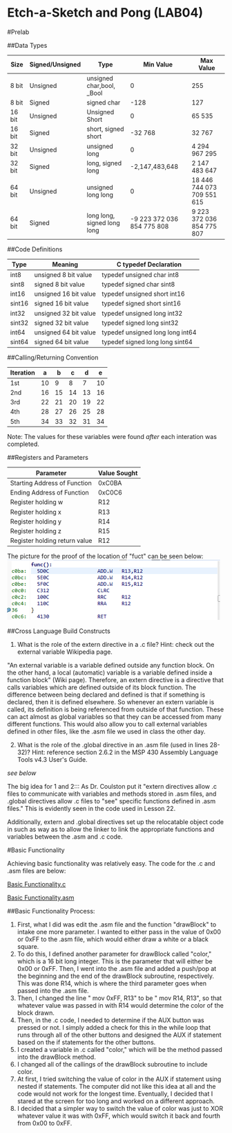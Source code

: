 Etch-a-Sketch and Pong (LAB04)
==============================



#Prelab

##Data Types

| Size    | Signed/Unsigned | Type           | Min Value      | Max Value |
|---------|-----------------|----------------|----------------|-----------|
| 8 bit   | Unsigned        | unsigned char,bool, _Bool               |0                |    255       |
| 8 bit   | Signed          |     signed char          |       -128         |      127     |
| 16 bit  | Unsigned        | Unsigned Short |      0          |      65 535       |
| 16 bit  | Signed          | short, signed short                |-32 768                |   32 767        |
| 32 bit  | Unsigned        |    unsigned long            |          0      |    4 294 967 295       |
| 32 bit  | Signed          |  long, signed long              | -2,147,483,648 |    2 147 483 647       |
| 64 bit  | Unsigned        |        unsigned long long        |         0       |    18 446 744 073 709 551 615       |
| 64 bit  | Signed  | long long, signed long long | -9 223 372 036 854 775 808  | 9 223 372 036 854 775 807 |


##Code Definitions

| Type   | Meaning               | C typedef Declaration        |
|--------|-----------------------|------------------------------|
| int8   | unsigned 8 bit value  | typedef unsigned char int8  |
| sint8  | signed 8 bit value    |  typedef signed char sint8   |
| int16  | unsigned 16 bit value | typedef unsigned short int16 |
| sint16 | signed 16 bit value   | typedef signed short sint16 |
| int32  | unsigned 32 bit value | typedef unsigned long int32   |
| sint32 | signed 32 bit value   |  typedef signed long sint32  |
| int64  | unsigned 64 bit value |  typedef unsigned long long int64   |
| sint64 | signed 64 bit value |  typedef signed long long sint64  |


##Calling/Returning Convention

| Iteration | a | b | c | d | e |
|-----------|---|---|---|---|---|
| 1st       | 10  | 9  |  8 |  7 |  10 |
| 2nd       |  16 |  15 |  14 | 13  | 16  |
| 3rd       |  22 |  21 |   20|  19 | 22  |
| 4th       |  28 |  27 |  26 | 25  | 28  |
|5th|34|33|32|31|34|


Note: The values for these variables were found *after* each interation was completed.  



##Registers and Parameters

| Parameter                     | Value Sought |
|-------------------------------|--------------|
| Starting Address of Function  |  0xC0BA     |
| Ending Address of Function    |  0xC0C6    |
| Register holding w            |   R12           |
| Register holding x            |   R13           |
| Register holding y            |   R14           |
| Register holding z            |   R15           |
| Register holding return value |   R12           |

The picture for the proof of the location of "fuct" can be seen below:
![alt tag](https://raw.githubusercontent.com/JohnTerragnoli/ECE382_Lab04/master/2.%20Function%20location%20in%20Simple.PNG "func location")

##Cross Language Build Constructs

1. What is the role of the extern directive in a .c file? Hint: check out the external variable Wikipedia page.

"An external variable is a variable defined outside any function block. On the other hand, a local (automatic) variable is a variable defined inside a function block" (Wiki page).  Therefore, an extern directive is a directive that calls variables which are defined outside of its block function. The difference between being declared and defined is that if something is declared, then it is defined elsewhere.  So whenever an extern variable is called, its definition is being referenced from outside of that function.  These can act almost as global variables so that they can be accessed from many different functions.  This would also allow you to call external variables defined in other files, like the .asm file we used in class the other day.  

2. What is the role of the .global directive in an .asm file (used in lines 28-32)? Hint: reference section 2.6.2 in the MSP 430 Assembly Language Tools v4.3 User's Guide. 

*see below*


The big idea for 1 and 2:::
As Dr. Coulston put it "extern directives allow .c files to communicate with variables and methods stored in .asm files, and .global directives allow .c files to "see" specific functions defined in .asm files."  This is evidently seen in the code used in Lesson 22.  

Additionally, extern and .global directives set up the relocatable object code in such as way as to allow the linker to link the appropriate functions and variables between the .asm and .c code.  


#Basic Functionality

Achieving basic functionality was relatively easy.  The code for the .c and .asm files are below: 

[Basic Functionality.c](https://raw.githubusercontent.com/JohnTerragnoli/ECE382_Lab04/master/1.%20Basic%20Functionality.c)

[Basic Functionality.asm](https://raw.githubusercontent.com/JohnTerragnoli/ECE382_Lab04/master/1.%20Basic%20Functionality.asm)

##Basic Functionality Process:
1. First, what I did was edit the .asm file and the function "drawBlock" to intake one more parameter.  I wanted to either pass in the value of 0x00 or 0xFF to the .asm file, which would either draw a white or a black square.  
2. To do this, I defined another parameter for drawBlock called "color," which is a 16 bit long integer.  This is the parameter that will either be 0x00 or 0xFF.  Then, I went into the .asm file and added a push/pop at the beginning and the end of the drawBlock subroutine, respectively.  This was done R14, which is where the third parameter goes when passed into the .asm file.
3. Then, I changed the line "	mov		0xFF, R13" to be "	mov		R14, R13", so that whatever value was passed in with R14 would determine the color of the block drawn.  
4. Then, in the .c code, I needed to determine if the AUX button was pressed or not.  I simply added a check for this in the while loop that runs through all of the other buttons and designed the AUX if statement based on the if statements for the other buttons.  
5. I created a variable in .c called "color," which will be the method passed into the drawBlock method.  
6. I changed all of the callings of the drawBlock subroutine to include color.  
7. At first, I tried switching the value of color in the AUX if statement using nested if statements.  The computer did not like this idea at all and the code would not work for the longest time.  Eventually, I decided that I stared at the screen for too long and worked on a different approach.  
8. I decided that a simpler way to switch the value of color was just to XOR whatever value it was with 0xFF, which would switch it back and fourth from 0x00 to 0xFF.  



